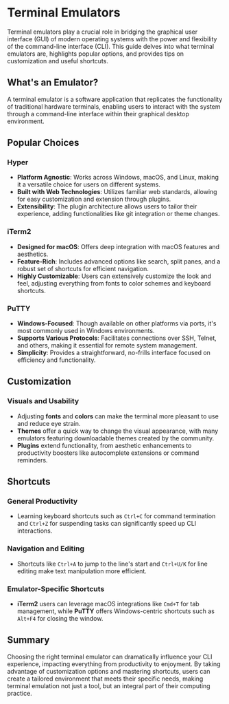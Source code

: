 # Terminal Emulators

Terminal emulators play a crucial role in bridging the graphical user interface (GUI) of modern operating systems with the power and flexibility of the command-line interface (CLI). This guide delves into what terminal emulators are, highlights popular options, and provides tips on customization and useful shortcuts.

## What's an Emulator?

A terminal emulator is a software application that replicates the functionality of traditional hardware terminals, enabling users to interact with the system through a command-line interface within their graphical desktop environment.

## Popular Choices

### Hyper
- **Platform Agnostic**: Works across Windows, macOS, and Linux, making it a versatile choice for users on different systems.
- **Built with Web Technologies**: Utilizes familiar web standards, allowing for easy customization and extension through plugins.
- **Extensibility**: The plugin architecture allows users to tailor their experience, adding functionalities like git integration or theme changes.

### iTerm2
- **Designed for macOS**: Offers deep integration with macOS features and aesthetics.
- **Feature-Rich**: Includes advanced options like search, split panes, and a robust set of shortcuts for efficient navigation.
- **Highly Customizable**: Users can extensively customize the look and feel, adjusting everything from fonts to color schemes and keyboard shortcuts.

### PuTTY
- **Windows-Focused**: Though available on other platforms via ports, it's most commonly used in Windows environments.
- **Supports Various Protocols**: Facilitates connections over SSH, Telnet, and others, making it essential for remote system management.
- **Simplicity**: Provides a straightforward, no-frills interface focused on efficiency and functionality.

## Customization

### Visuals and Usability
- Adjusting **fonts** and **colors** can make the terminal more pleasant to use and reduce eye strain.
- **Themes** offer a quick way to change the visual appearance, with many emulators featuring downloadable themes created by the community.
- **Plugins** extend functionality, from aesthetic enhancements to productivity boosters like autocomplete extensions or command reminders.

## Shortcuts

### General Productivity
- Learning keyboard shortcuts such as `Ctrl+C` for command termination and `Ctrl+Z` for suspending tasks can significantly speed up CLI interactions.

### Navigation and Editing
- Shortcuts like `Ctrl+A` to jump to the line's start and `Ctrl+U/K` for line editing make text manipulation more efficient.

### Emulator-Specific Shortcuts
- **iTerm2** users can leverage macOS integrations like `Cmd+T` for tab management, while **PuTTY** offers Windows-centric shortcuts such as `Alt+F4` for closing the window.

## Summary

Choosing the right terminal emulator can dramatically influence your CLI experience, impacting everything from productivity to enjoyment. By taking advantage of customization options and mastering shortcuts, users can create a tailored environment that meets their specific needs, making terminal emulation not just a tool, but an integral part of their computing practice.